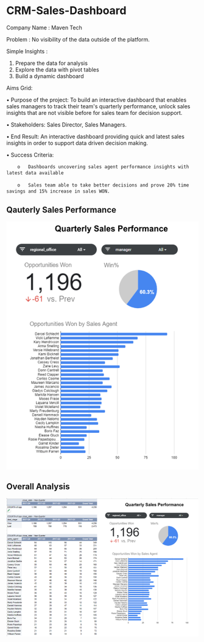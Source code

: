 # CRM-Sales-Dashboard

Company Name : Maven Tech

Problem : No visibility of the data outside of the platform.

Simple Insights : 

1. Prepare the data for analysis
2. Explore the data with pivot tables
3. Build a dynamic dashboard


Aims Grid:

•	Purpose of the project: To build an interactive dashboard that enables sales managers to track their team's quarterly performance, unlock sales insights that are not visible before for sales team for decision support.

•	Stakeholders: Sales Director, Sales Managers.

•	End Result: An interactive dashboard providing quick and latest sales insights in order to support data driven decision making.

•	Success Criteria: 

        o	Dashboards uncovering sales agent performance insights with latest data available
        
        o	Sales team able to take better decisions and prove 20% time savings and 15% increase in sales WON.


## Qauterly Sales Performance
![Screenshot (38)](https://github.com/lokeshhope/CRM-Sales-Dashboard/blob/main/CRM_Score_card.png)

## Overall Analysis
![Screenshot (39)](https://github.com/lokeshhope/CRM-Sales-Dashboard/blob/main/CRM_Dashboard.png)
